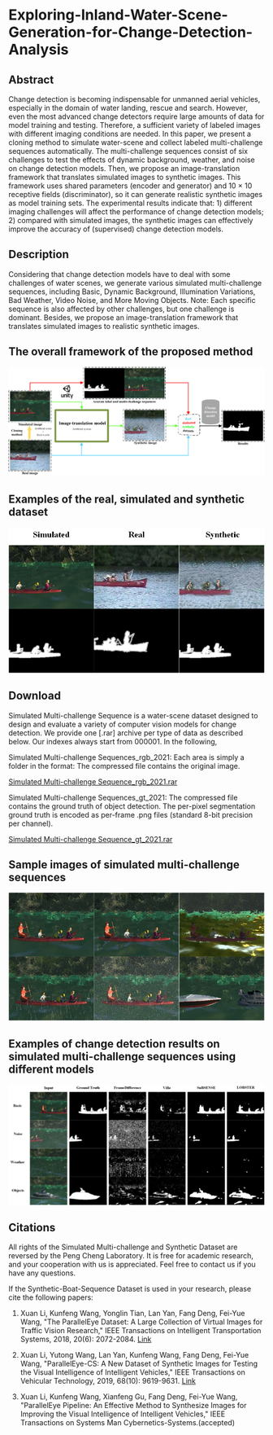 # Exploring-Inland-Water-Scene-Generation-for-Change-Detection-Analysis


## Abstract

Change detection is becoming indispensable for unmanned aerial vehicles, especially in 
the domain of water landing, rescue and search. However, even the most advanced change detectors 
require large amounts of data for model training and testing. Therefore, a sufficient variety of 
labeled images with different imaging conditions are needed. In this paper, we present a cloning 
method to simulate water-scene and collect labeled multi-challenge sequences automatically. The multi-challenge sequences consist of six challenges to test the effects of dynamic background, weather, and noise on change detection models. Then, we propose an image-translation framework that translates simulated images to synthetic images. This framework uses shared parameters (encoder and generator) and 10 × 10 receptive fields (discriminator), so it can generate realistic synthetic images as model training sets. The experimental results indicate that: 1) different imaging challenges will affect the performance of change detection models; 2) compared with simulated images, the synthetic images can effectively improve the accuracy of (supervised) change detection models.

## Description
Considering that change detection models have to deal with some challenges of water scenes, we generate various simulated multi-challenge sequences, 
including Basic, Dynamic Background, Illumination Variations, Bad Weather, Video Noise, and More Moving Objects. Note:
Each specific sequence is also affected by other challenges, but one challenge is dominant.
Besides, we propose an image-translation framework that translates simulated images to realistic synthetic images.

## The overall framework of the proposed method
![image](https://github.com/lx7555/Exploring-Inland-Water-Scene-Generation-for-Change-Detection-Analysis/blob/main/image/fig2.jpg)

## Examples of the real, simulated and synthetic dataset
![image](https://github.com/lx7555/Exploring-Inland-Water-Scene-Generation-for-Change-Detection-Analysis/blob/main/image/fig7.jpg)


## Download
Simulated Multi-challenge Sequence is a water-scene dataset designed to design and evaluate a variety of computer vision models for change detection.
We provide one [.rar] archive per type of data as described below. Our indexes always start from 000001. In the following,

Simulated Multi-challenge Sequences_rgb_2021: Each area is simply a folder in the format: The compressed file contains the original image.

[Simulated Multi-challenge Sequence_rgb_2021.rar](https://drive.google.com/file/d/1Bpjgt9N87UX-U8n6vtHOVwxVkoJpbquK/view?usp=sharing)

Simulated Multi-challenge Sequences_gt_2021: The compressed file contains the ground truth of object detection. The per-pixel segmentation ground truth is encoded as per-frame .png files (standard 8-bit precision per channel).

[Simulated Multi-challenge Sequence_gt_2021.rar](https://drive.google.com/file/d/16ZCpV8VFezS0aaH7uIozPOYaPtj5KpfK/view?usp=sharing)

## Sample images of simulated multi-challenge sequences
![image](https://github.com/lx7555/Exploring-Inland-Water-Scene-Generation-for-Change-Detection-Analysis/blob/main/image/fig4.jpg)

## Examples of change detection results on simulated multi-challenge sequences using different models
![image](https://github.com/lx7555/Exploring-Inland-Water-Scene-Generation-for-Change-Detection-Analysis/blob/main/image/fig9.jpg)

## Citations
All rights of the Simulated Multi-challenge and Synthetic Dataset are reversed by the Peng Cheng Laboratory. It is free for academic research, and your cooperation with us is appreciated. Feel free to contact us if you have any questions.

If the Synthetic-Boat-Sequence Dataset is used in your research, please cite the following papers:

1. Xuan Li, Kunfeng Wang, Yonglin Tian, Lan Yan, Fang Deng, Fei-Yue Wang, "The ParallelEye Dataset: A Large Collection of Virtual Images for Traffic Vision Research," 
IEEE Transactions on Intelligent Transportation Systems, 2018, 20(6): 2072-2084. [Link](https://ieeexplore.ieee.org/document/8451919/)

2. Xuan Li, Yutong Wang, Lan Yan, Kunfeng Wang, Fang Deng, Fei-Yue Wang, "ParallelEye-CS: A New Dataset of Synthetic Images for Testing the Visual Intelligence of Intelligent Vehicles," IEEE Transactions on Vehicular Technology, 2019, 68(10): 9619-9631. [Link](https://ieeexplore.ieee.org/abstract/document/8807212)

3. Xuan Li, Kunfeng Wang, Xianfeng Gu, Fang Deng, Fei-Yue Wang, "ParallelEye Pipeline: An Effective Method to Synthesize Images for Improving the Visual
Intelligence of Intelligent Vehicles," IEEE Transactions on Systems Man Cybernetics-Systems.(accepted) 


